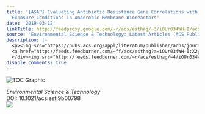 ```yaml
---
title: '[ASAP] Evaluating Antibiotic Resistance Gene Correlations with Antibiotic
  Exposure Conditions in Anaerobic Membrane Bioreactors'
date: '2019-03-12'
linkTitle: http://feedproxy.google.com/~r/acs/esthag/~3/iOUr034WH-I/acs.est.9b00798
source: 'Environmental Science & Technology: Latest Articles (ACS Publications)'
description: |-
  <p><img src="https://pubs.acs.org/appl/literatum/publisher/achs/journals/content/esthag/0/esthag.ahead-of-print/acs.est.9b00798/20190312/images/medium/es-2019-00798u_0006.gif" alt="TOC Graphic"/></p><div><cite>Environmental Science & Technology</cite></div><div>DOI: 10.1021/acs.est.9b00798</div><div class="feedflare">
  <a href="http://feeds.feedburner.com/~ff/acs/esthag?a=iOUr034WH-I:X2yh4fuHycw:yIl2AUoC8zA"><img src="http://feeds.feedburner.com/~ff/acs/esthag?d=yIl2AUoC8zA" border="0"></img></a>
  </div><img src="http://feeds.feedburner.com/~r/acs/esthag/~4/iOUr034WH-I" height="1" width="1" ...
disable_comments: true
---
```

<p><img src="https://pubs.acs.org/appl/literatum/publisher/achs/journals/content/esthag/0/esthag.ahead-of-print/acs.est.9b00798/20190312/images/medium/es-2019-00798u_0006.gif" alt="TOC Graphic"/></p><div><cite>Environmental Science & Technology</cite></div><div>DOI: 10.1021/acs.est.9b00798</div><div class="feedflare">
<a href="http://feeds.feedburner.com/~ff/acs/esthag?a=iOUr034WH-I:X2yh4fuHycw:yIl2AUoC8zA"><img src="http://feeds.feedburner.com/~ff/acs/esthag?d=yIl2AUoC8zA" border="0"></img></a>
</div><img src="http://feeds.feedburner.com/~r/acs/esthag/~4/iOUr034WH-I" height="1" width="1" ...